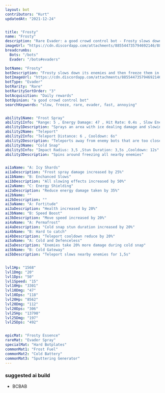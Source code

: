 ```yaml
---
layout: bot
contributors: "Kurt"
updatedAt: "2021-12-24"


title: "Frosty"
name: "Frosty"
description: "Rare Evader: a good crowd control bot - Frosty slows down its enemies and then freeze them in places. Particulary strong against melee bots"
imageUrl: "https://cdn.discordapp.com/attachments/885544735794692146/885547678686142534/frosty.png"
breadcrumbs:
  Bots: "/bots"
  Evader: "/bots#evaders"

botName: "Frosty"
botDescription: "Frosty slows down its enemies and then freeze them in places. Particulary strong against melee bots"
botImageUrl: "https://cdn.discordapp.com/attachments/885544735794692146/885547678686142534/frosty.png"
botType: "Evader"
botRarity: "Rare"
botRaritySortOrder: "3"
botAcquisition: "Daily rewards"
botOpinion: "a good crowd control bot"
searchKeywords: "slow, freeze, rare, evader, fast, annoying"


ability1Name: "Frost Spray"
ability1Info: "Range: 5 , Energy Damage: 47 , Hit Rate: 0.4s , Slow Enemies: 75%"
ability1Description: "Sprays an area with ice dealing damage and slowing enemies"
ability2Name: "Teleport"
ability2Info: "Teleport Distance: 6 , Cooldown: 6s"
ability2Description: "Teleports away from enemy bots that are too close for comfort"
ability3Name: "Cold Snap"
ability3Info: "Impact Radius: 3,5 ,Stun Duration: 3,5s ,Cooldown: 12s"
ability3Description: "Spins around freezing all nearby enemies"


ai1aName: "A: Icy Shards"
ai1aDescription: "Frost spray damage increased by 25%"
ai1bName: "B: Enchanced Slows"
ai1bDescription: "All slowing effects increased by 50%"
ai2aName: "C: Energy Shielding"
ai2aDescription: "Reduce energy damage taken by 35%"
ai2bName: ""
ai2bDescription: ""
ai3aName: "A: Fortitude"
ai3aDescription: "Health increased by 20%"
ai3bName: "B: Speed Boost"
ai3bDescription: "Move speed increased by 20%"
ai4aName: "A: Permafrost"
ai4aDescription: "Cold snap stun duration increased by 20%"
ai4bName: "B: Hard to catch"
ai4bDescription: "Teleport cooldown reduce by 20%"
ai5aName: "A: Cold and Defenceless"
ai5aDescription: "Enemies take 20% more damage during cold snap"
ai5bName: "B: Cold Gateway"
ai5bDescription: "Teleport slows nearby enemies for 1,5s"


lvl1Hp: "1568"
lvl1Dmg: "20"
lvl1Dps: "50"
lvl1Speed: "15"
lvl10Hp: "3301"
lvl10Dmg: "47"
lvl10Dps: "118"
lvl20Hp: "8562"
lvl20Dmg: "112"
lvl20Dps: "306"
lvl25Hp: "13790"
lvl25Dmg: "197"
lvl25Dps: "492"


epicMat: "Frosty Essence"
rareMat: "Evader Spray"
specialMat: "Hard Botplates"
commonMat1: "Frost Fuel"
commonMat2: "Cold Battery"
commonMat3: "Sputtering Generator"
---
```


### suggested ai build
- BCBAB
